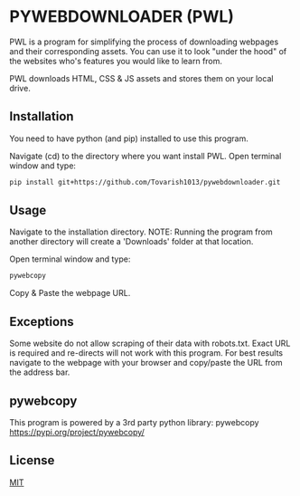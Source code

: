 # PYWEBDOWNLOADER (PWL)

PWL is a program for simplifying the process of downloading webpages and their corresponding assets.  You can use it to look "under the hood" of the websites who's features you would like to learn from.

PWL downloads HTML, CSS & JS assets and stores them on your local drive.

## Installation

You need to have python (and pip) installed to use this program.

Navigate (cd) to the directory where you want install PWL.  Open terminal window and type:

```bash
pip install git+https://github.com/Tovarish1013/pywebdownloader.git
```

## Usage
Navigate to the installation directory.  NOTE: Running the program from another directory will create a 'Downloads' folder at that location.

Open terminal window and type:
```bash
pywebcopy
```

Copy & Paste the webpage URL.

## Exceptions
Some website do not allow scraping of their data with robots.txt.
Exact URL is required and re-directs will not work with this program.  For best results navigate to the webpage with your browser and copy/paste the URL from the address bar.

## pywebcopy
This program is powered by a 3rd party python library: pywebcopy
https://pypi.org/project/pywebcopy/


## License
[MIT](https://choosealicense.com/licenses/mit/)